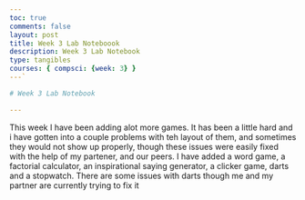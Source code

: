 ```yaml
---
toc: true
comments: false
layout: post
title: Week 3 Lab Noteboook
description: Week 3 Lab Notebook
type: tangibles
courses: { compsci: {week: 3} }
---`

# Week 3 Lab Notebook

---
```

This week I have been adding alot more games. It has been a little hard and i have gotten into a couple problems with teh layout of them, and sometimes they would not show up properly, though these issues were easily fixed with the help of my partener, and our peers. I have added a word game, a factorial calculator, an inspirational saying generator, a clicker game, darts and a stopwatch. There are some issues with darts though me and my partner are currently trying to fix it    